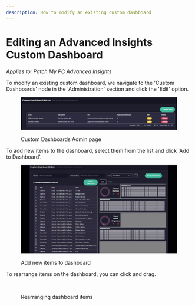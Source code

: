 ```yaml
---
description: How to modify an existing custom dashboard
---
```


# Editing an Advanced Insights Custom Dashboard

_Applies to: Patch My PC Advanced Insights_

To modify an existing custom dashboard, we navigate to the 'Custom Dashboards' node in the 'Administration' section and click the 'Edit' option.

<figure><img src="../../.gitbook/assets/image (1587).png" alt=""><figcaption><p>Custom Dashboards Admin page</p></figcaption></figure>

To add new items to the dashboard, select them from the list and click 'Add to Dashboard'.

<figure><img src="../../.gitbook/assets/2024-06-18_14-41-02.gif" alt=""><figcaption><p> Add new items to dashboard</p></figcaption></figure>

To rearrange items on the dashboard, you can click and drag.

<figure><img src="../../.gitbook/assets/2024-06-18_14-52-33.gif" alt=""><figcaption><p>Rearranging dashboard items</p></figcaption></figure>
